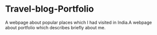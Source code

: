 # Travel-blog-Portfolio
A webpage about popular places which I had visited in India.A webpage about portfolio which describes briefly about me. 
